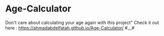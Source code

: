 # Age-Calculator
Don't care about  calculating your age again with this project" 
Check it out here : https://ahmadabdelfatah.github.io/Age-Calculator/ #__#
